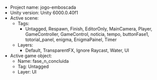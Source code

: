 <!-- UNITY CODE ASSIST INSTRUCTIONS START -->
- Project name: jogo-emboscada
- Unity version: Unity 6000.0.40f1
- Active scene:
  - Tags:
    - Untagged, Respawn, Finish, EditorOnly, MainCamera, Player, GameController, GameControl, noticia, tempo, buttonFase1, totorial_panel, enigma, EnigmaPainel, Timer
  - Layers:
    - Default, TransparentFX, Ignore Raycast, Water, UI
- Active game object:
  - Name: fase_n_concluida
  - Tag: Untagged
  - Layer: UI
<!-- UNITY CODE ASSIST INSTRUCTIONS END -->